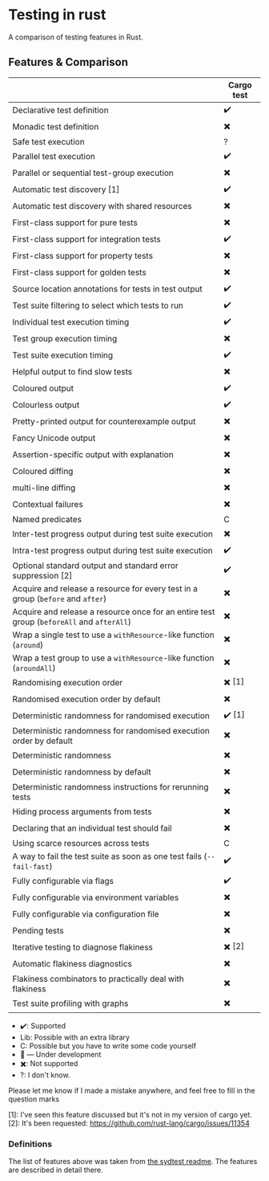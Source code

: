 # Testing in rust

A comparison of testing features in Rust.

## Features & Comparison

|                                                                                           | Cargo test |
|-------------------------------------------------------------------------------------------|---|
| Declarative test definition                                                               | ✔️ |
| Monadic test definition                                                                   | ✖️ |
| Safe test execution                                                                       | ? |
| Parallel test execution                                                                   | ✔️ |
| Parallel or sequential test-group execution                                               | ✖️ |
| Automatic test discovery [1]                                                              | ✔️ |
| Automatic test discovery with shared resources                                            | ✖️ |
| First-class support for pure tests                                                        | ✖️ |
| First-class support for integration tests                                                 | ✔️ |
| First-class support for property tests                                                    | ✖️ |
| First-class support for golden tests                                                      | ✖️ |
| Source location annotations for tests in test output                                      | ✔️ |
| Test suite filtering to select which tests to run                                         | ✔️ |
| Individual test execution timing                                                          | ✔️ |
| Test group execution timing                                                               | ✖️ |
| Test suite execution timing                                                               | ✔️ |
| Helpful output to find slow tests                                                         | ✖️ |
| Coloured output                                                                           | ✔️ |
| Colourless output                                                                         | ✔️ |
| Pretty-printed output  for counterexample output                                          | ✖️ |
| Fancy Unicode output                                                                      | ✖️ |
| Assertion-specific output with explanation                                                | ✖️ |
| Coloured diffing                                                                          | ✖️ |
| multi-line diffing                                                                        | ✖️ |
| Contextual failures                                                                       | ✖️ |
| Named predicates                                                                          | C |
| Inter-test progress output during test suite execution                                    | ✖️ |
| Intra-test progress output during test suite execution                                    | ✔️ |
| Optional standard output and standard error suppression [2]                               | ✔️ |
| Acquire and release a resource for every test in a group (`before` and `after`)           | ✖️ |
| Acquire and release a resource once for an entire test group (`beforeAll` and `afterAll`) | ✖️ |
| Wrap a single test to use a `withResource`-like function (`around`)                       | ✖️ |
| Wrap a test group to use a `withResource`-like function (`aroundAll`)                     | ✖️ |
| Randomising execution order                                                               | ✖️ [1]|
| Randomised execution order by default                                                     | ✖️ |
| Deterministic randomness for randomised execution                                         | ✔️ [1] |
| Deterministic randomness for randomised execution order by default                        | ✖️ |
| Deterministic randomness                                                                  | ✖️ |
| Deterministic randomness by default                                                       | ✖️ |
| Deterministic randomness instructions for rerunning tests                                 | ✖️ |
| Hiding process arguments from tests                                                       | ✖️ |
| Declaring that an individual test should fail                                             | ✖️ |
| Using scarce resources across tests                                                       | C |
| A way to fail the test suite as soon as one test fails (`--fail-fast`)                    | ✔️ |
| Fully configurable via flags                                                              | ✔️ |
| Fully configurable via environment variables                                              | ✖️ |
| Fully configurable via configuration file                                                 | ✖️ |
| Pending tests                                                                             | ✖️ |
| Iterative testing to diagnose flakiness                                                   | ✖️ [2] |
| Automatic flakiness diagnostics                                                           | ✖️ |
| Flakiness combinators to practically deal with flakiness                                  | ✖️ |
| Test suite profiling with graphs                                                          | ✖️ |

* ✔️: Supported 
* Lib: Possible with an extra library
* C: Possible but you have to write some code yourself
* 🚧 — Under development
* ✖️: Not supported
* ?: I don't know.

Please let me know if I made a mistake anywhere, and feel free to fill in the question marks

[1]: I've seen this feature discussed but it's not in my version of cargo yet.
[2]: It's been requested: https://github.com/rust-lang/cargo/issues/11354

### Definitions

The list of features above was taken from [the sydtest readme](https://github.com/NorfairKing/sydtest).
The features are described in detail there.
